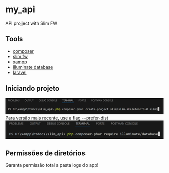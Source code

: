 # my_api
API projject with Slim FW

## Tools
- [composer](https://getcomposer.org/)
- [slim fw](https://www.slimframework.com/)
- [xampp](https://www.apachefriends.org/pt_br/index.html)
- [illuminate database](https://github.com/illuminate/database)
- [laravel](https://laravel.com/docs/11.x/readme)

## Iniciando projeto
![alt text](img/image.png)  
Para versão mais recente, use a flag --prefer-dist  
![alt text](img/image-1.png)

## Permissões de diretórios
Garanta permissão total a pasta logs do app!
